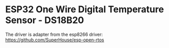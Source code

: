 # ESP32 One Wire Digital Temperature Sensor - DS18B20
The driver is adapter from the esp8266 driver: https://github.com/SuperHouse/esp-open-rtos